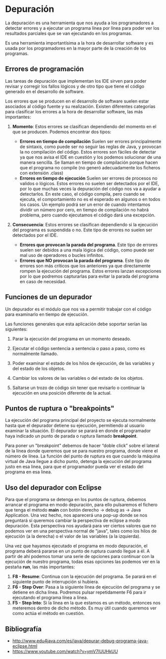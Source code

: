 # Depuración

La depuración es una herramienta que nos ayuda a los programadores a detectar errores y a ejecutar un programa línea por línea para poder ver los resultados parciales que se van ejecutando en los programas.

Es una herramienta importantísima a la hora de desarrollar software y es usada por los programadores en la mayor parte de la creación de los programas.

## Errores de programación

Las tareas de depuración que implementan los IDE sirven para poder revisar y corregir los fallos lógicos y de otro tipo que tiene el código generado en el desarrollo de software.

Los errores que se producen en el desarrollo de software suelen estar asociados al código fuente y su realización. Existen diferentes categorías para clasificar los errores a la hora de desarrollar software, las más importantes:

1. <b>Momento</b>: Estos errores se clasifican dependiendo del momento en el que se producen. Podemos encontrar dos tipos:

    - <b>Errores en tiempo de compilación</b> Suelen ser errores principalmente de sintaxis, como puede ser no seguir las reglas de Java, y provocan la no compilación del código. Estos errores son fáciles de detectar ya que nos avisa el IDE en cuestión y los podemos solucionar de una manera sencilla. Se llaman en tiempo de compilación porque hacen que el programa no compile (no generó adecuadamente los ficheros con extensión .class)
    - <b>Errores en tiempo de ejecución</b> Suelen ser errores de procesos no validos o lógicos. Estos errores no suelen ser detectados por el IDE, por lo que muchas veces la depuración del código nos va a ayudar a detectarlos. En este caso, el código compila, pero cuando se ejecuta, el comportamiento no es el esperado en algunos o en todos los casos. Un ejemplo podrá ser un error de cuando intentamos dividir un número por cero, en tiempo de compilación no habrá problema, pero cuando ejecutamos el código dará una excepción. 

2. <b>Consecuencia</b>: Estos errores se clasifican dependiendo si la ejecución del programa es suspendida o no. Este tipo de errores no suelen ser detectados por el IDE.

    - <b>Errores que provocan la parada del programa</b>. Este tipo de errores suelen ser debidos a una mala lógica del código, como puede ser mal uso de operadores o bucles infinitos.
    - <b>Errores que NO provocan la parada del programa</b>. Este tipo de errores son más críticos que los anteriores ya que directamente rompen la ejecución del programa. Estos errores lanzan excepciones por lo que podremos capturarlas para evitar la parada del programa en caso de necesidad.

## Funciones de un depurador

Un depurador es el módulo que nos va a permitir trabajar con el código para examinarlo en tiempo de ejecución.

Las funciones generales que esta aplicación debe soportar serían las siguientes:

1. Parar la ejecución del programa en un momento deseado.

2. Ejecutar el código sentencia a sentencia o paso a paso, como es normalmente llamado.

3. Poder examinar el estado de los hilos de ejecución, de las variables y del estado de los objetos.

4. Cambiar los valores de las variables o del estado de los objetos.

5. Saltarse un trozo de código sin tener que revisarlo o continuar la ejecución en una posición diferente de la actual.

## Puntos de ruptura o "breakpoints"

La ejecución del programa principal del proyecto se ejecuta normalmente hasta que el depurador detiene su ejecución, permitiendo al usuario examinar la situación. El depurador se parará en donde el programador haya indicado un punto de parada o ruptura llamado **breakpoint**.

Para poner un "breakpoint" debemos de hacer “doble click” sobre el lateral de la línea donde queremos que se para nuestro programa, donde viene el número de línea. La función del punto de ruptura es que cuando la máquina virtual de Java llegue a dicho punto, detenga la ejecución del programa justo en esa linea, para que el programador pueda ver el estado del programa en esa linea.

## Uso del depurador con Eclipse

Para que el programa se detenga en los puntos de ruptura, debemos arrancar el programa en modo depuración, para ello pulsaremos el fichero que tenga el método <b>main</b> con botón derecho -> debug as -> Java Application. Una vez hecho, nos aparecerá una pop-up donde se nos preguntará si queremos cambiar la perspectiva de eclipse a modo depuración. Esta perspectiva nos ayudará para ver ciertos valores que no podemos ver en una perspectiva normal de "java", tales como los hilos de ejecución (a la derecha) o el valor de las variables (a la izquierda).

Una vez que hayamos ejecutado el programa en modo depuración, el programa deberá pararse en un punto de ruptura cuando llegue a él. A partir de ahí podemos tomar una serie de opciones para continuar con la ejecución de nuestro programa, todas esas opciones las podemos ver en la pestaña <b>run</b>, las más importantes:

1. <b>F8 - Resume</b>: Continua con la ejecución del programa. Se parará en el siguiente punto de interrupción si hubiera.
2. <b>F6 - Step Over</b>: Pasa a la siguiente línea de ejecución del programa y se detiene en dicha línea. Podremos pulsar repetidamente F6 para ir ejecutando el programa línea a línea.
3. <b>F5 - Step Into</b>: Si la línea en la que estamos es un método, entonces nos meteremos dentro de dicho método. Es muy útil cuando queremos ver como actúa el método en cuestión.

## Bibliografía

- <http://www.edu4java.com/es/java/depurar-debug-programa-java-eclipse.html>
- <https://www.youtube.com/watch?v=ymV7lUUHkUU>